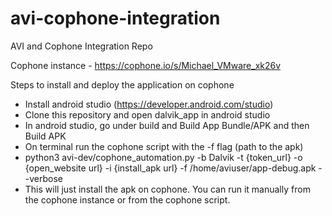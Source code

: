 # avi-cophone-integration

AVI and Cophone Integration Repo

Cophone instance  - https://cophone.io/s/Michael_VMware_xk26v

Steps to install and deploy the application on cophone

* Install android studio (https://developer.android.com/studio)
* Clone this repository and open dalvik_app in android studio
* In android studio, go under build and Build App Bundle/APK and then Build APK
* On terminal run the cophone script with the -f flag (path to the apk)
*   python3 avi-dev/cophone_automation.py -b Dalvik -t {token_url} -o {open_website url} -i {install_apk url} -f /home/aviuser/app-debug.apk --verbose
* This will just install the apk on cophone. You can run it manually from the cophone instance or from the cophone script.

